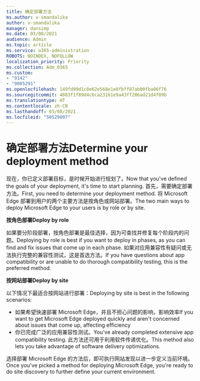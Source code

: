 ```yaml
---
title: 确定部署方法
ms.author: v-smandalika
author: v-smandalika
manager: dansimp
ms.date: 03/08/2021
audience: Admin
ms.topic: article
ms.service: o365-administration
ROBOTS: NOINDEX, NOFOLLOW
localization_priority: Priority
ms.collection: Adm_O365
ms.custom:
- "9142"
- "9005291"
ms.openlocfilehash: 149fd99d1c8e62e568e1e8fbff87ab00fba86f76
ms.sourcegitcommit: 4883f1f89d4c6ca23161e9a43ff206ad21d4f09b
ms.translationtype: HT
ms.contentlocale: zh-CN
ms.lasthandoff: 03/08/2021
ms.locfileid: "50529897"
---
```

# <a name="determine-your-deployment-method"></a><span data-ttu-id="40d44-102">确定部署方法</span><span class="sxs-lookup"><span data-stu-id="40d44-102">Determine your deployment method</span></span>

<span data-ttu-id="40d44-103">现在，你已定义部署目标，是时候开始进行规划了。</span><span class="sxs-lookup"><span data-stu-id="40d44-103">Now that you've defined the goals of your deployment, it's time to start planning.</span></span> <span data-ttu-id="40d44-104">首先，需要确定部署方法。</span><span class="sxs-lookup"><span data-stu-id="40d44-104">First, you need to determine your deployment method.</span></span> <span data-ttu-id="40d44-105">将 Microsoft Edge 部署到用户的两个主要方法是按角色或网站部署。</span><span class="sxs-lookup"><span data-stu-id="40d44-105">The two main ways to deploy Microsoft Edge to your users is by role or by site.</span></span>

<span data-ttu-id="40d44-106">**按角色部署**</span><span class="sxs-lookup"><span data-stu-id="40d44-106">**Deploy by role**</span></span>

<span data-ttu-id="40d44-107">如果要分阶段部署，按角色部署是最佳选择，因为可查找并修复每个阶段内的问题。</span><span class="sxs-lookup"><span data-stu-id="40d44-107">Deploying by role is best if you want to deploy in phases, as you can find and fix issues that come up in each phase.</span></span> <span data-ttu-id="40d44-108">如果对应用兼容性有疑问或无法执行完整的兼容性测试，这是首选方法。</span><span class="sxs-lookup"><span data-stu-id="40d44-108">If you have questions about app compatibility or are unable to do thorough compatibility testing, this is the preferred method.</span></span>

<span data-ttu-id="40d44-109">**按网站部署**</span><span class="sxs-lookup"><span data-stu-id="40d44-109">**Deploy by site**</span></span>

<span data-ttu-id="40d44-110">以下情况下最适合按网站进行部署：</span><span class="sxs-lookup"><span data-stu-id="40d44-110">Deploying by site is best in the following scenarios:</span></span>
- <span data-ttu-id="40d44-111">如果希望快速部署 Microsoft Edge，并且不担心问题的影响，影响效率</span><span class="sxs-lookup"><span data-stu-id="40d44-111">If you want to get Microsoft Edge deployed quickly and aren't concerned about issues that come up, affecting efficiency</span></span>
- <span data-ttu-id="40d44-112">你已完成广泛的应用兼容性测试。</span><span class="sxs-lookup"><span data-stu-id="40d44-112">You've already completed extensive app compatibility testing.</span></span> <span data-ttu-id="40d44-113">此方法还可用于利用软件传递优化。</span><span class="sxs-lookup"><span data-stu-id="40d44-113">This method also lets you take advantage of software delivery optimizations.</span></span>

<span data-ttu-id="40d44-114">选择部署 Microsoft Edge 的方法后，即可执行网站发现以进一步定义当前环境。</span><span class="sxs-lookup"><span data-stu-id="40d44-114">Once you've picked a method for deploying Microsoft Edge, you're ready to do site discovery to further define your current environment.</span></span>
